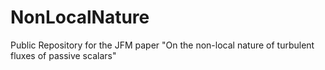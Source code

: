 # NonLocalNature
Public Repository for the JFM paper "On the non-local nature of turbulent fluxes of passive scalars"
